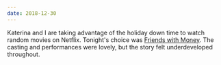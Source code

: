 ```yaml
---
date: 2018-12-30
---
```


Katerina and I are taking advantage of the holiday down time to watch random movies on Netflix. Tonight's choice was [Friends with Money](https://www.imdb.com/title/tt0436331/). The casting and performances were lovely, but the story felt underdeveloped throughout.

